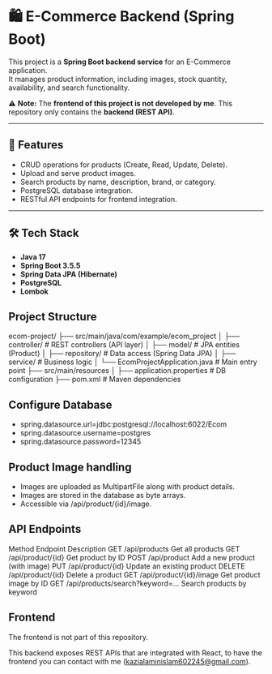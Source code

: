# 🛍️ E-Commerce Backend (Spring Boot)

This project is a **Spring Boot backend service** for an E-Commerce application.  
It manages product information, including images, stock quantity, availability, and search functionality.  

⚠️ **Note:** The **frontend of this project is not developed by me**. This repository only contains the **backend (REST API)**.

---

## 🚀 Features
- CRUD operations for products (Create, Read, Update, Delete).
- Upload and serve product images.
- Search products by name, description, brand, or category.
- PostgreSQL database integration.
- RESTful API endpoints for frontend integration.

---

## 🛠️ Tech Stack
- **Java 17**
- **Spring Boot 3.5.5**
- **Spring Data JPA (Hibernate)**
- **PostgreSQL**
- **Lombok**

## Project Structure
ecom-project/
├── src/main/java/com/example/ecom_project
│ ├── controller/ # REST controllers (API layer)
│ ├── model/ # JPA entities (Product)
│ ├── repository/ # Data access (Spring Data JPA)
│ ├── service/ # Business logic
│ └── EcomProjectApplication.java # Main entry point
├── src/main/resources
│ ├── application.properties # DB configuration
├── pom.xml # Maven dependencies


## Configure Database
- spring.datasource.url=jdbc:postgresql://localhost:6022/Ecom
- spring.datasource.username=postgres
- spring.datasource.password=12345

## Product Image handling
- Images are uploaded as MultipartFile along with product details.
- Images are stored in the database as byte arrays.
- Accessible via /api/product/{id}/image.

## API Endpoints
Method       Endpoint	                           Description
GET	       /api/products	                       Get all products
GET	       /api/product/{id}                     Get product by ID
POST	     /api/product	                         Add a new product (with image)
PUT	       /api/product/{id}                     Update an existing product
DELETE	   /api/product/{id}	                   Delete a product
GET        /api/product/{id}/image	             Get product image by ID
GET	       /api/products/search?keyword=...	     Search products by keyword


## Frontend
The frontend is not part of this repository.

This backend exposes REST APIs that are integrated with React, to have the frontend you can contact with me (kazialaminislam602245@gmail.com).
